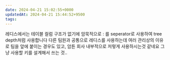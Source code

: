 ```yaml
---
date: 2024-04-21 15:02:55+0000
updatedAt: 2024-04-21 15:44:52+9500
tags: 
---
```

레디스에서는 테이블 컬럼 구조가 없기에
암묵적으로 : 를 seperator로 사용하여
tree depth처럼 사용합니다
다른 팀원과 공통으로 레디스를 사용하는데
여러 관리상의 이유로 팀을 앞에 붙이는 경우도 있고, 암튼 회사 내부적으로 저렇게 사용하시는것 같네요
그냥 사용할 키를 설계해서 쓰는 것..